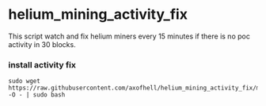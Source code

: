 # helium_mining_activity_fix
This script watch and fix helium miners every 15 minutes if there is no poc activity in 30 blocks.




### install activity fix
```
sudo wget https://raw.githubusercontent.com/axofhell/helium_mining_activity_fix/main/install_activity_fix.sh -O - | sudo bash
```

